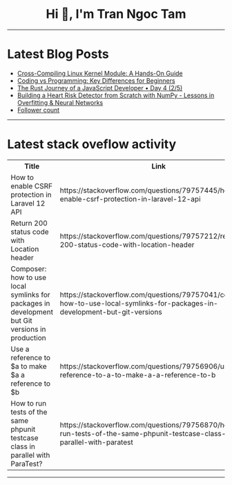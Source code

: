<h1 align="center">Hi 👋, I'm Tran Ngoc Tam</h1>

---

# Latest Blog Posts 
<!-- BLOG-POST-LIST:START -->
- [Cross-Compiling Linux Kernel Module: A Hands-On Guide](https://dev.to/samar_lass_27db28cecec23c/cross-compiling-linux-kernel-module-a-hands-on-guide-b7d)
- [Coding vs Programming: Key Differences for Beginners](https://dev.to/roghaye_mohammadi_84/coding-vs-programming-key-differences-for-beginners-22gf)
- [The Rust Journey of a JavaScript Developer • Day 4 &lpar;2/5&rpar;](https://dev.to/fedtti/the-rust-journey-of-a-javascript-developer-day-4-25-28je)
- [Building a Heart Risk Detector from Scratch with NumPy - Lessons in Overfitting &amp; Neural Networks](https://dev.to/sreehari_sj_1d3d883c0f6b/building-a-heart-risk-detector-from-scratch-with-numpy-lessons-in-overfitting-neural-networks-5fki)
- [Follower count](https://dev.to/masterdevsabith/follower-count-3j82)
<!-- BLOG-POST-LIST:END -->

---

# Latest stack oveflow activity
<table>
  <tr><th>Title</th><th>Link</th></tr>
  <!-- STACKOVERFLOW:START --><tr><td>How to enable CSRF protection in Laravel 12 API</td><td>https://stackoverflow.com/questions/79757445/how-to-enable-csrf-protection-in-laravel-12-api</td></tr><tr><td>Return 200 status code with Location header</td><td>https://stackoverflow.com/questions/79757212/return-200-status-code-with-location-header</td></tr><tr><td>Composer: how to use local symlinks for packages in development but Git versions in production</td><td>https://stackoverflow.com/questions/79757041/composer-how-to-use-local-symlinks-for-packages-in-development-but-git-versions</td></tr><tr><td>Use a reference to $a to make $a a reference to $b</td><td>https://stackoverflow.com/questions/79756906/use-a-reference-to-a-to-make-a-a-reference-to-b</td></tr><tr><td>How to run tests of the same phpunit testcase class in parallel with ParaTest?</td><td>https://stackoverflow.com/questions/79756870/how-to-run-tests-of-the-same-phpunit-testcase-class-in-parallel-with-paratest</td></tr><!-- STACKOVERFLOW:END -->
</table>

---


